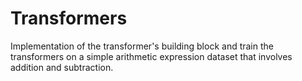 # Transformers
 Implementation of  the transformer's building block and train the transformers on a simple arithmetic expression dataset that involves addition and subtraction.
